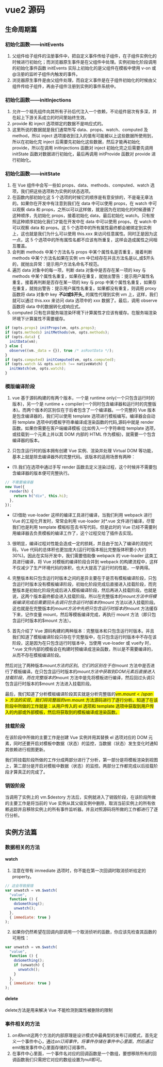 # vue2 源码

## 生命周期篇

### 初始化函数——initEvents

1. 父组件给子组件的注册事件中，把自定义事件传给子组件，在子组件实例化的时候进行初始化；而浏览器原生事件是在父组件中处理。实例初始化阶段调用的初始化事件函数 initEvents 实际上初始化的是父组件在模板中使用 v-on 或@注册的监听子组件内触发的事件。
2. 浏览器原生事件是由父组件处理，而自定义事件是在子组件初始化的时候由父组件传给子组件，再由子组件注册到实例的事件系统中。

### 初始化函数——initInjections

1. 允许一个祖先组件向其所有子孙后代注入一个依赖，不论组件层次有多深，并在起上下游关系成立的时间里始终生效。
2. provide 和 inject 选项绑定的数据不是响应式的。
3. 这里所说的数据就是我们通常所写 data、props、watch、computed 及 method，所以 inject 选项接收到注入的值有可能被以上这些数据所使用到，所以在初始化完 inject 后需要先初始化这些数据，然后才能再初始化 provide，所以在调用 initInjections 函数对 inject 初始化完之后需要先调用 initState 函数对数据进行初始化，最后再调用 initProvide 函数对 provide 进行初始化。

### 初始化函数——initState

1. 在 Vue 组件中会写一些如 props、data、methods、computed、watch 选项，我们把这些选项称为实例的状态选项。
2. 在函数内部初始化这 5 个选项的时候它的顺序是有意安排的，不是毫无章法的。如果你在开发中有注意到我们在 data 中可以使用 props，在 watch 中可以观察 data 和 props，之所以可以这样做，就是因为在初始化的时候遵循了这种顺序，先初始化 props，接着初始化 data，最后初始化 watch。只有按照这种顺序初始化我们才能在开发中在 data 中可以使用 props，在 watch 中可以观察 data 和 props。这 5 个选项中的所有属性最终都会被绑定到实例上，这也就是我们为什么可以使用 this.xxx 来访问任意属性。同时正是因为这一点，这 5 个选项中的所有属性名都不应该有所重复，这样会造成属性之间相互覆盖。
3. 会判断 methods 中某个方法名与 props 中某个属性名是否重复，接着判断 methods 中某个方法名如果在实例 vm 中已经存在并且方法名是以\_或$开头的，就抛出异常：提示用户方法名命名不规范。
4. 遍历 data 对象中的每一项，判断 data 对象中是否存在某一项的 key 与 methods 中某个属性名重复，如果存在重复，就抛出警告：提示用户属性名重复。接着再判断是否存在某一项的 key 与 prop 中某个属性名重复，如果存在重复，就抛出警告：提示用户属性名重复。如果都没有重复，则调用 proxy 函数将 data 对象中 key ***不以*或$开头\_** 的属性代理到实例 vm 上，这样，我们就可以通过 this.xxx 来访问 data 选项中的 xxx 数据了。最后，调用 observe 函数将 data 中的数据转化成响应式。
5. computed 只有在非服务端渲染环境下计算属性才应该有缓存。在服务端渲染环境下计算属性不需要缓存。

```js
if (opts.props) initProps(vm, opts.props);
if (opts.methods) initMethods(vm, opts.methods);
if (opts.data) {
  initData(vm);
} else {
  observe((vm._data = {}), true /* asRootData */);
}
if (opts.computed) initComputed(vm, opts.computed);
if (opts.watch && opts.watch !== nativeWatch) {
  initWatch(vm, opts.watch);
}
```

### 模版编译阶段

1. vue 基于源码构建的有两个版本，一个是 runtime only(一个只包含运行时的版本)，另一个是 runtime + compiler(一个同时包含编译器和运行时的完整版本)。而两个版本的区别仅在于后者包含了一个编译器。一个完整的 Vue 版本是包含编译器的，我们可以使用 template 选项进行模板编写。编译器会自动将 template 选项中的模板字符串编译成渲染函数的代码,源码中就是 render 函数。如果你需要在客户端编译模板 (比如传入一个字符串给 template 选项，或挂载到一个元素上并以其 DOM 内部的 HTML 作为模板)，就需要一个包含编译器的版本。

2. 只包含运行时的版本拥有创建 Vue 实例、渲染并处理 Virtual DOM 等功能，基本上就是除去编译器外的完整代码。该版本的适用场景有两种：

- (1).我们在选项中通过手写 render 函数去定义渲染过程，这个时候并不需要包含编译器的版本便可完整执行。

```js
// 不需要编译器
new Vue({
  render(h) {
    return h("div", this.hi);
  },
});
```

- (2)借助 vue-loader 这样的编译工具进行编译，当我们利用 webpack 进行 Vue 的工程化开发时，常常会利用 vue-loader 对\*.vue 文件进行编译，尽管我们也是利用 template 模板标签去书写代码，但是此时的 Vue 已经不需要利用编译器去负责模板的编译工作了，这个过程交给了插件去实现。

3. 很明显，编译过程对性能会造成一定的损耗，并且由于加入了编译的流程代码，Vue 代码的总体积也更加庞大(运行时版本相比完整版体积要小大约 30%)。因此在实际开发中，我们需要借助像 webpack 的 vue-loader 这类工具进行编译，将 Vue 对模板的编译阶段合并到 webpack 的构建流程中，这样不仅减少了生产环境代码的体积，也大大提高了运行时的性能，一举两得。

4. 完整版本和只包含运行时版本之间的差异主要在于是否有模板编译阶段，只包含运行时版本没有模板编译阶段，初始化阶段完成后直接进入挂载阶段，而完整版本是初始化阶段完成后进入模板编译阶段，然后再进入挂载阶段。也就是说，这两个版本最终都会进入挂载阶段。所以在完整版本的$mount方法中将模板编译完成后需要回头去调只包含运行时版本的$mount 方法以进入挂载阶段。这也就是在完整版本的$mount方法中先把只包含运行时版本的$mount 方法缓存下来，记作变量 mount，然后等模板编译完成，再执行 mount 方法（即只包含运行时版本的$mount 方法）。

5. 首先介绍了 Vue 源码构建的两种版本：完整版本和只包含运行时版本。并且我们知道了模板编译阶段只存在于完整版中，在只包含运行时版本中不存在该阶段，这是因为在只包含运行时版本中，当使用 vue-loader 或 vueify 时，\*.vue 文件内部的模板会在构建时预编译成渲染函数，所以是不需要编译的，从而不存在模板编译阶段。

然后对比了两种版本$mount方法的区别。它们的区别在于在$mount 方法中是否进行了模板编译。在只包含运行时版本的$mount方法中获取到DOM元素后直接进入挂载阶段，而在完整版本的$mount 方法中是先将模板进行编译，然后回过头调只包含运行时版本的$mount 方法进入挂载阶段。

最后，我们知道了分析模板编译阶段其实就是分析完整版的<span style="background-color:yellow">vm.$mount</span> 方法的实现，我们将完整版的vm.$mount 方法源码进行了逐行分析。知道了在该阶段中所做的工作就是：从用户传入的 el 选项和 template 选项中获取到用户传入的内部或外部模板，然后将获取到的模板编译成渲染函数。

### 挂载阶段

在该阶段中所做的主要工作是创建 Vue 实例并用其替换 el 选项对应的 DOM 元素，同时还要开启对模板中数据（状态）的监控，当数据（状态）发生变化时通知其依赖进行视图更新。

我们将挂载阶段所做的工作分成两部分进行了分析，第一部分是将模板渲染到视图上，第二部分是开启对模板中数据（状态）的监控。两部分工作都完成以后挂载阶段才算真正的完成了。

### 销毁阶段

当调用了实例上的 vm.$destory 方法后，实例就进入了销毁阶段，在该阶段所做的主要工作是将当前的 Vue 实例从其父级实例中删除，取消当前实例上的所有依赖追踪并且移除实例上的所有事件监听器。并且对照源码将所做的工作都进行了逐行分析。

## 实例方法篇

### 数据相关的方法

#### watch

1. 注意在带有 immediate 选项时，你不能在第一次回调时取消侦听给定的 property。

```js
// 这会导致报错
var unwatch = vm.$watch(
  "value",
  function () {
    doSomething();
    unwatch();
  },
  { immediate: true }
);
```

2. 如果你仍然希望在回调内部调用一个取消侦听的函数，你应该先检查其函数的可用性：

```js
var unwatch = vm.$watch(
  "value",
  function () {
    doSomething();
    if (unwatch) {
      unwatch();
    }
  },
  { immediate: true }
);
```
#### delete
delete方法是用来解决 Vue 不能检测到属性被删除的限制

### 事件相关的方法
1. $on和$emit这两个方法的内部原理是设计模式中最典型的发布订阅模式，首先定义一个事件中心，通过$on订阅事件，将事件存储在事件中心里面，然后通过$emit触发事件中心里面存储的订阅事件。
2. 在事件中心里面，一个事件名对应的回调函数是一个数组，要想移除所有的回调函数我们只需把它对应的数组设置为null即可。
